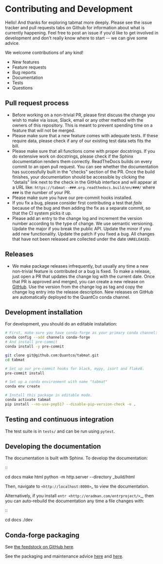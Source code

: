 # Contributing and Development

Hello! And thanks for exploring tabmat more deeply. Please see the issue tracker and pull requests tabs on Github for information about what is currently happening. Feel free to post an issue if you'd like to get involved in development and don't really know where to start -- we can give some advice. 

We welcome contributions of any kind!

- New features
- Feature requests
- Bug reports
- Documentation
- Tests
- Questions

Pull request process
--------------------------------------------------

- Before working on a non-trivial PR, please first discuss the change you wish to make via issue, Slack, email or any other method with the owners of this repository. This is meant to prevent spending time on a feature that will not be merged.
- Please make sure that a new feature comes with adequate tests. If these require data, please check if any of our existing test data sets fits the bill.
- Please make sure that all functions come with proper docstrings. If you do extensive work on docstrings, please check if the Sphinx documentation renders them correctly. ReadTheDocs builds on every commit to an open pull request. You can see whether the documentation has successfully built in the "checks" section of the PR. Once the build finishes, your documentation should be accessible by clicking the "details" link next to the check in the GitHub interface and will appear at a URL like: ``https://tabmat--###.org.readthedocs.build/en/###/`` where ``###`` is the number of your PR.
- Please make sure you have our pre-commit hooks installed.
- If you fix a bug, please consider first contributing a test that _fails_ because of the bug and then adding the fix as a separate commit, so that the CI system picks it up.
- Please add an entry to the change log and increment the version number according to the type of change. We use semantic versioning. Update the major if you break the public API. Update the minor if you add new functionality. Update the patch if you fixed a bug. All changes that have not been released are collected under the date ``UNRELEASED``.

Releases
--------------------------------------------------

- We make package releases infrequently, but usually any time a new non-trivial feature is contributed or a bug is fixed. To make a release, just open a PR that updates the change log with the current date. Once that PR is approved and merged, you can create a new release on [GitHub](https://github.com/Quantco/tabmat/releases/new). Use the version from the change log as tag and copy the change log entry into the release description. New releases on GitHub are automatically deployed to the QuantCo conda channel.

Development installation
------------------------
For development, you should do an editable installation: 

```bash
# First, make sure you have conda-forge as your primary conda channel:
conda config --add channels conda-forge
# And install pre-commit
conda install -y pre-commit

git clone git@github.com:Quantco/tabmat.git
cd tabmat

# Set up our pre-commit hooks for black, mypy, isort and flake8.
pre-commit install

# Set up a conda environment with name "tabmat"
conda env create

# Install this package in editable mode. 
conda activate tabmat
pip install --no-use-pep517 --disable-pip-version-check -e .
```

Testing and continuous integration
--------------------------------------------------
The test suite is in ``tests/`` and can be run using ``pytest``.

Developing the documentation
----------------------------------------

The documentation is built with Sphinx. To develop the documentation:

::

   cd docs
   make html
   python -m http.server --directory _build/html

Then, navigate to `<http://localhost:8000>`_ to view the documentation.

Alternatively, if you install `entr <http://eradman.com/entrproject/>`_, then you can auto-rebuild the documentation any time a file changes with:

:: 

   cd docs
   ./dev

Conda-forge packaging
---------------------

See [the feedstock on GitHub here](https://github.com/conda-forge/tabmat-feedstock).

See the packaging and maintenance advice [here](https://conda-forge.org/docs/maintainer/adding_pkgs.html#the-staging-process) and [here](https://conda-forge.org/docs/maintainer/updating_pkgs.html).
